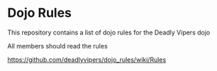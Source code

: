 Dojo Rules
==========

This repository contains a list of dojo rules for the Deadly Vipers dojo

All members should read the rules

https://github.com/deadlyvipers/dojo_rules/wiki/Rules
